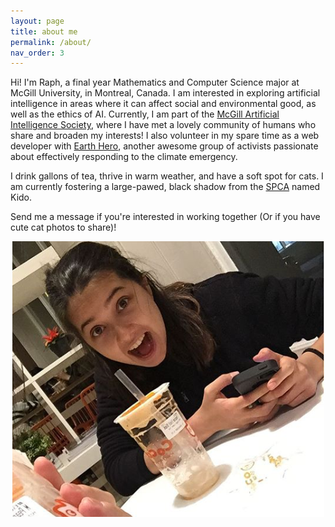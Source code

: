 ```yaml
---
layout: page
title: about me
permalink: /about/
nav_order: 3
---
```

Hi! I'm Raph, a final year Mathematics and Computer Science major at McGill University, in Montreal, Canada.
I am interested in exploring artificial intelligence in areas where it can affect social and environmental good, as well as the ethics of AI. Currently, I am part of the [McGill Artificial Intelligence Society](http://mcgillai.com), where I have met a lovely community of humans who share and broaden my interests! I also volunteer in my spare time as a web developer with [Earth Hero](https://www.earthhero.org), another awesome group of activists passionate about effectively responding to the climate emergency.  

I drink gallons of tea, thrive in warm weather, and have a soft spot for cats. I am currently fostering a large-pawed, black shadow from the [SPCA](https://www.spca.com/en/) named Kido.

Send me a message if you're interested in working together (Or if you have cute cat photos to share)! 

<p align="center">
  <img id="about-img"  src="/assets/img/raph_about.PNG">
</p>

<link rel="stylesheet" href="../assets/css/index.css">
